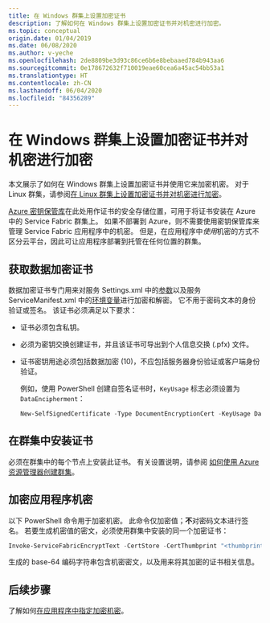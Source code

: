 ```yaml
---
title: 在 Windows 群集上设置加密证书
description: 了解如何在 Windows 群集上设置加密证书并对机密进行加密。
ms.topic: conceptual
origin.date: 01/04/2019
ms.date: 06/08/2020
ms.author: v-yeche
ms.openlocfilehash: 2de8809be3d93c86ce6b6e8bebaaed784b943aa6
ms.sourcegitcommit: 0e178672632f710019eae60cea6a45ac54bb53a1
ms.translationtype: HT
ms.contentlocale: zh-CN
ms.lasthandoff: 06/04/2020
ms.locfileid: "84356289"
---
```

# <a name="set-up-an-encryption-certificate-and-encrypt-secrets-on-windows-clusters"></a>在 Windows 群集上设置加密证书并对机密进行加密
本文展示了如何在 Windows 群集上设置加密证书并使用它来加密机密。 对于 Linux 群集，请参阅[在 Linux 群集上设置加密证书并对机密进行加密][secret-management-linux-specific-link]。

[Azure 密钥保管库][key-vault-get-started]在此处用作证书的安全存储位置，可用于将证书安装在 Azure 中的 Service Fabric 群集上。 如果不部署到 Azure，则不需要使用密钥保管库来管理 Service Fabric 应用程序中的机密。 但是，在应用程序中*使用*机密的方式不区分云平台，因此可让应用程序部署到托管在任何位置的群集。 

## <a name="obtain-a-data-encipherment-certificate"></a>获取数据加密证书
数据加密证书专门用来对服务 Settings.xml 中的[参数][parameters-link]以及服务 ServiceManifest.xml 中的[环境变量][environment-variables-link]进行加密和解密。 它不用于密码文本的身份验证或签名。 该证书必须满足以下要求：

* 证书必须包含私钥。
* 必须为密钥交换创建证书，并且该证书可导出到个人信息交换 (.pfx) 文件。
* 证书密钥用途必须包括数据加密 (10)，不应包括服务器身份验证或客户端身份验证。 

    例如，使用 PowerShell 创建自签名证书时，`KeyUsage` 标志必须设置为 `DataEncipherment`：

    ```powershell
    New-SelfSignedCertificate -Type DocumentEncryptionCert -KeyUsage DataEncipherment -Subject mydataenciphermentcert -Provider 'Microsoft Enhanced Cryptographic Provider v1.0'
    ```

## <a name="install-the-certificate-in-your-cluster"></a>在群集中安装证书
必须在群集中的每个节点上安装此证书。 有关设置说明，请参阅 [如何使用 Azure 资源管理器创建群集][service-fabric-cluster-creation-via-arm]。 

## <a name="encrypt-application-secrets"></a>加密应用程序机密
以下 PowerShell 命令用于加密机密。 此命令仅加密值；**不**对密码文本进行签名。 若要生成机密值的密文，必须使用群集中安装的同一个加密证书：

```powershell
Invoke-ServiceFabricEncryptText -CertStore -CertThumbprint "<thumbprint>" -Text "mysecret" -StoreLocation CurrentUser -StoreName My
```

生成的 base-64 编码字符串包含机密密文，以及用来将其加密的证书相关信息。

## <a name="next-steps"></a>后续步骤
了解如何[在应用程序中指定加密机密][secret-management-specify-encrypted-secrets-link]。

<!-- Links -->

[key-vault-get-started]:../key-vault/general/overview.md
[service-fabric-cluster-creation-via-arm]: service-fabric-cluster-creation-via-arm.md
[parameters-link]:service-fabric-how-to-parameterize-configuration-files.md
[environment-variables-link]: service-fabric-how-to-specify-environment-variables.md
[secret-management-linux-specific-link]: service-fabric-application-secret-management-linux.md
[secret-management-specify-encrypted-secrets-link]: service-fabric-application-secret-management.md#specify-encrypted-secrets-in-an-application

<!-- Update_Description: wording update -->
